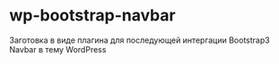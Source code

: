 # wp-bootstrap-navbar
Заготовка в виде плагина для последующей интергации Bootstrap3 Navbar в тему WordPress
